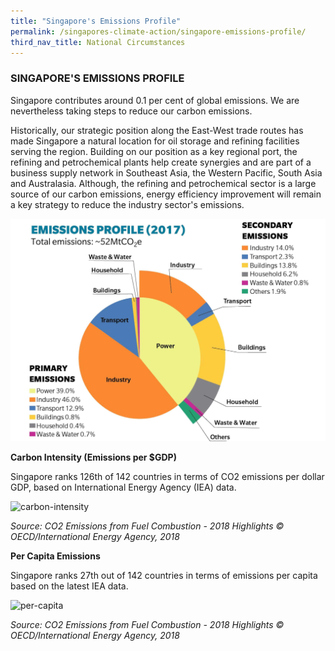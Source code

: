 ```yaml
---
title: "Singapore's Emissions Profile"
permalink: /singapores-climate-action/singapore-emissions-profile/
third_nav_title: National Circumstances
---
```


### SINGAPORE'S EMISSIONS PROFILE

Singapore contributes around 0.1 per cent of global emissions. We are nevertheless taking steps to reduce our carbon emissions.

Historically, our strategic position along the East-West trade routes has made Singapore a natural location for oil storage and refining facilities serving the region. Building on our position as a key regional port, the refining and petrochemical plants help create synergies and are part of a business supply network in Southeast Asia, the Western Pacific, South Asia and Australasia. Although, the refining and petrochemical sector is a large source of our carbon emissions, energy efficiency improvement will remain a key strategy to reduce the industry sector's emissions.

![2017-emissions-profile](/images/2017-emissions-profile.jpg "2017-emissions-profile")

**Carbon Intensity (Emissions per $GDP)**

Singapore ranks 126th of 142 countries in terms of CO2 emissions per dollar GDP, based on International Energy Agency (IEA) data.

![carbon-intensity](/images/carbon-intensity.png "carbon-intensity")

*Source: CO2 Emissions from Fuel Combustion - 2018 Highlights © OECD/International Energy Agency, 2018*

**Per Capita Emissions**

Singapore ranks 27th out of 142 countries in terms of emissions per capita based on the latest IEA data.

![per-capita](/images/per-capita.png "per-capita")

*Source: CO2 Emissions from Fuel Combustion - 2018 Highlights © OECD/International Energy Agency, 2018*


